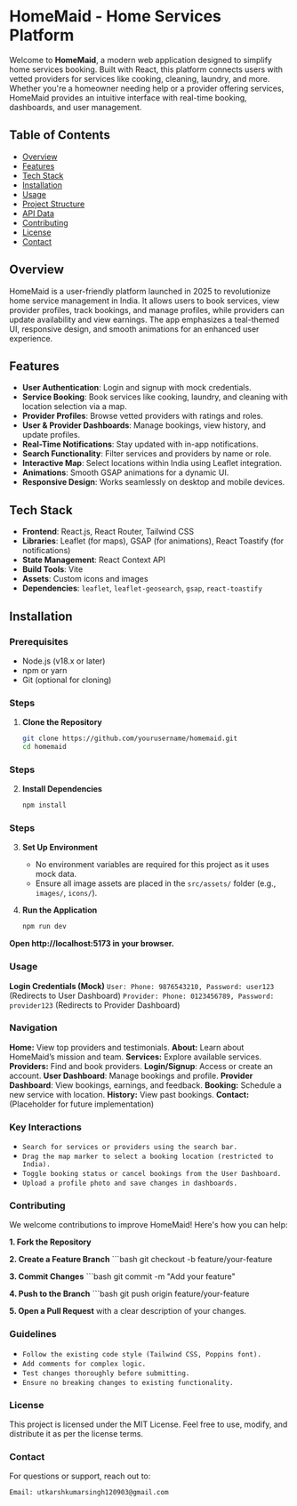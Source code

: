 # HomeMaid - Home Services Platform

Welcome to **HomeMaid**, a modern web application designed to simplify home services booking. Built with React, this platform connects users with vetted providers for services like cooking, cleaning, laundry, and more. Whether you're a homeowner needing help or a provider offering services, HomeMaid provides an intuitive interface with real-time booking, dashboards, and user management.

## Table of Contents
* [Overview](#overview)
* [Features](#features)
* [Tech Stack](#tech-stack)
* [Installation](#installation)
* [Usage](#usage)
* [Project Structure](#project-structure)
* [API Data](#api-data)
* [Contributing](#contributing)
* [License](#license)
* [Contact](#contact)

## Overview
HomeMaid is a user-friendly platform launched in 2025 to revolutionize home service management in India. It allows users to book services, view provider profiles, track bookings, and manage profiles, while providers can update availability and view earnings. The app emphasizes a teal-themed UI, responsive design, and smooth animations for an enhanced user experience.

## Features
* **User Authentication**: Login and signup with mock credentials.
* **Service Booking**: Book services like cooking, laundry, and cleaning with location selection via a map.
* **Provider Profiles**: Browse vetted providers with ratings and roles.
* **User & Provider Dashboards**: Manage bookings, view history, and update profiles.
* **Real-Time Notifications**: Stay updated with in-app notifications.
* **Search Functionality**: Filter services and providers by name or role.
* **Interactive Map**: Select locations within India using Leaflet integration.
* **Animations**: Smooth GSAP animations for a dynamic UI.
* **Responsive Design**: Works seamlessly on desktop and mobile devices.

## Tech Stack
* **Frontend**: React.js, React Router, Tailwind CSS
* **Libraries**: Leaflet (for maps), GSAP (for animations), React Toastify (for notifications)
* **State Management**: React Context API
* **Build Tools**: Vite
* **Assets**: Custom icons and images
* **Dependencies**: `leaflet`, `leaflet-geosearch`, `gsap`, `react-toastify`

## Installation

### Prerequisites
* Node.js (v18.x or later)
* npm or yarn
* Git (optional for cloning)

### Steps
1. **Clone the Repository**
   ```bash
   git clone https://github.com/yourusername/homemaid.git
   cd homemaid

### Steps
2. **Install Dependencies**
   ```bash
   npm install

### Steps
3. **Set Up Environment**
   - No environment variables are required for this project as it uses mock data.
   - Ensure all image assets are placed in the `src/assets/` folder (e.g., `images/`, `icons/`).

4. **Run the Application**
   ```bash
   npm run dev

**Open http://localhost:5173 in your browser.**



### Usage
**Login Credentials (Mock)**
`User: Phone: 9876543210, Password: user123` (Redirects to User Dashboard)
`Provider: Phone: 0123456789, Password: provider123` (Redirects to Provider Dashboard)


### Navigation
**Home:** View top providers and testimonials.
**About:** Learn about HomeMaid’s mission and team.
**Services:** Explore available services.
**Providers:** Find and book providers.
**Login/Signup**: Access or create an account.
**User Dashboard**: Manage bookings and profile.
**Provider Dashboard**: View bookings, earnings, and feedback.
**Booking:** Schedule a new service with location.
**History:** View past bookings.
**Contact:** (Placeholder for future implementation)


### Key Interactions
- `Search for services or providers using the search bar.`
- `Drag the map marker to select a booking location (restricted to India).`
- `Toggle booking status or cancel bookings from the User Dashboard.`
- `Upload a profile photo and save changes in dashboards.`

### Contributing
We welcome contributions to improve HomeMaid! Here's how you can help:

**1. Fork the Repository**

**2. Create a Feature Branch**
        ```bash
        git checkout -b feature/your-feature

**3. Commit Changes**
        ```bash
        git commit -m "Add your feature"

**4. Push to the Branch**
        ```bash
        git push origin feature/your-feature

**5. Open a Pull Request** with a clear description of your changes.


### Guidelines
- `Follow the existing code style (Tailwind CSS, Poppins font).`
- `Add comments for complex logic.`
- `Test changes thoroughly before submitting.`
- `Ensure no breaking changes to existing functionality.`


### License
This project is licensed under the MIT License. Feel free to use, modify, and distribute it as per the license terms.


### Contact
For questions or support, reach out to:

`Email: utkarshkumarsingh120903@gmail.com`
